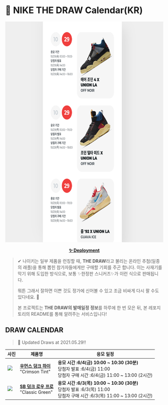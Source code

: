# 👟 NIKE THE DRAW Calendar(KR)

<div align="center">
  <a href="https://junhoyeo.github.io/NIKE-THE-DRAW-Calendar/">
    <img src="./docs/images/preview.png" alt="Preview image of deployed application" height="700px" width="700px" />
  </a>
</div>

<p align="center">
  <a href="https://junhoyeo.github.io/NIKE-THE-DRAW-Calendar/index.html">
    <strong>✨ Deployment</strong>
  </a>
</p>

> ✔ 나이키는 일부 제품을 런칭할 때, **THE DRAW**라고 불리는 온라인 추첨(일종의 래플)을 통해 뽑힌 참가자들에게만 구매할 기회를 주곤 합니다. 이는 사재기를 막기 위해 도입한 방식으로, 보통 ✨한정판 스니커즈✨가 이런 식으로 판매됩니다.
>
> 뭐튼 그래서 잘하면 이쁜 것도 정가에 신어볼 수 있고 조금 비싸게 다시 팔 수도 있다네요. 🤭
>
> 본 프로젝트는 **THE DRAW의 발매일정 정보**를 하루에 한 번 모은 뒤, 본 레포지토리의 README를 통해 알려주는 서비스입니다!

## DRAW CALENDAR

<!-- DRAW CALENDAR: START -->

> 👟 Updated Draws at 2021.05.29‼️

| 사진 | 제품명 | 응모 일정 |
| --- | ---- | ------- |
| <img src="https://static-breeze.nike.co.kr/kr/ko_kr/cmsstatic/product/DD1869-104/79e52909-974e-47fa-a77a-192d7cff58b5_primary.jpg?snkrBrowse" width="256" /> | <a href="https://www.nike.com/kr/launch/t/women/fw/nike-sportswear/DD1869-104/exvk31/w-nike-dunk-high"><strong>우먼스 덩크 하이</strong><br /></a> "Crimson Tint" | <strong>응모 시간 :6/4(금) 10:00 ~ 10:30 (30분)</strong><br />당첨자 발표 :6/4(금) 11:00<br />당첨자 구매 시간 :6/4(금) 11:00 ~ 13:00 (2시간) |
| <img src="https://static-breeze.nike.co.kr/kr/ko_kr/cmsstatic/product/BQ6817-302/b2135044-fce5-4c4c-8943-361e2498365c_primary.jpg?snkrBrowse" width="256" /> | <a href="https://www.nike.com/kr/launch/t/adult-unisex/fw/action-outdoor/BQ6817-302/axvi66/nike-sb-dunk-low-pro"><strong>SB 덩크 로우 프로</strong><br /></a> "Classic Green" | <strong>응모 시간 :6/3(목) 10:00 ~ 10:30 (30분)</strong><br />당첨자 발표 :6/3(목) 11:00<br />당첨자 구매 시간 :6/3(목) 11:00 ~ 13:00 (2시간) |

<!-- DRAW CALENDAR: END -->
